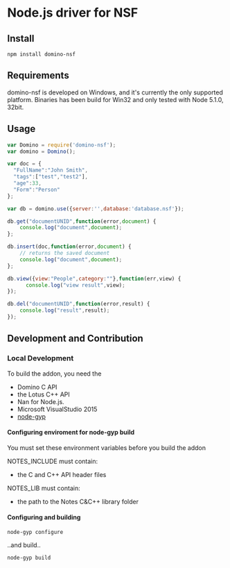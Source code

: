 # Node.js driver for NSF



## Install
    npm install domino-nsf

## Requirements
domino-nsf is developed on Windows, and it's currently the only supported platform. 
Binaries has been build for Win32 and only tested with Node 5.1.0, 32bit.

## Usage

```js
var Domino = require('domino-nsf');
var domino = Domino();

var doc = {
  "FullName":"John Smith",
  "tags":["test","test2"],
  "age":33,
  "Form":"Person"
};

var db = domino.use({server:'',database:'database.nsf'});

db.get("documentUNID",function(error,document) {
	console.log("document",document);
};

db.insert(doc,function(error,document) {
	// returns the saved document
	console.log("document",document);
};

db.view({view:"People",category:""},function(err,view) {
	  console.log("view result",view);
});

db.del("documentUNID",function(error,result) {
	console.log("result",result);
});
```

## Development and Contribution

### Local Development
To build the addon, you need the 
* Domino C API
* the Lotus C++ API 
* Nan for Node.js.
* Microsoft VisualStudio 2015
* [node-gyp](https://github.com/nodejs/node-gyp)

#### Configuring enviroment for node-gyp build
You must set these environment variables before you build the addon

NOTES_INCLUDE must contain: 
* the C and C++ API header files

NOTES_LIB must contain:
* the path to the Notes C&C++ library folder


#### Configuring and building
    node-gyp configure
..and build..  

    node-gyp build
